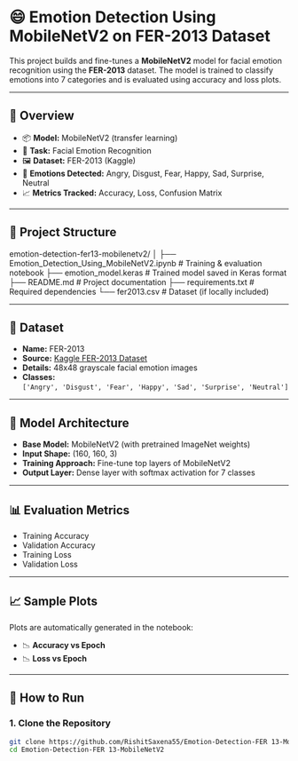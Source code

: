 # 😄 Emotion Detection Using MobileNetV2 on FER-2013 Dataset

This project builds and fine-tunes a **MobileNetV2** model for facial emotion recognition using the **FER-2013** dataset. The model is trained to classify emotions into 7 categories and is evaluated using accuracy and loss plots.

---

## 📌 Overview

- 📦 **Model:** MobileNetV2 (transfer learning)
- 🧠 **Task:** Facial Emotion Recognition
- 🖼️ **Dataset:** FER-2013 (Kaggle)
- 🧪 **Emotions Detected:** Angry, Disgust, Fear, Happy, Sad, Surprise, Neutral
- 📈 **Metrics Tracked:** Accuracy, Loss, Confusion Matrix

---

## 📁 Project Structure

emotion-detection-fer13-mobilenetv2/
│
├── Emotion_Detection_Using_MobileNetV2.ipynb # Training & evaluation notebook
├── emotion_model.keras # Trained model saved in Keras format
├── README.md # Project documentation
├── requirements.txt # Required dependencies
└── fer2013.csv # Dataset (if locally included)

---

## 🎯 Dataset

- **Name:** FER-2013  
- **Source:** [Kaggle FER-2013 Dataset](https://www.kaggle.com/datasets/msambare/fer2013)
- **Details:** 48x48 grayscale facial emotion images  
- **Classes:**  
  `['Angry', 'Disgust', 'Fear', 'Happy', 'Sad', 'Surprise', 'Neutral']`

---

## 🧠 Model Architecture

- **Base Model:** MobileNetV2 (with pretrained ImageNet weights)
- **Input Shape:** (160, 160, 3)
- **Training Approach:** Fine-tune top layers of MobileNetV2
- **Output Layer:** Dense layer with softmax activation for 7 classes

---

## 📊 Evaluation Metrics

- Training Accuracy
- Validation Accuracy
- Training Loss
- Validation Loss

---

## 📈 Sample Plots

Plots are automatically generated in the notebook:

- 📉 **Accuracy vs Epoch**
- 📉 **Loss vs Epoch**

---

## 🚀 How to Run

### 1. Clone the Repository

```bash
git clone https://github.com/RishitSaxena55/Emotion-Detection-FER 13-MobileNetV2.git
cd Emotion-Detection-FER 13-MobileNetV2

